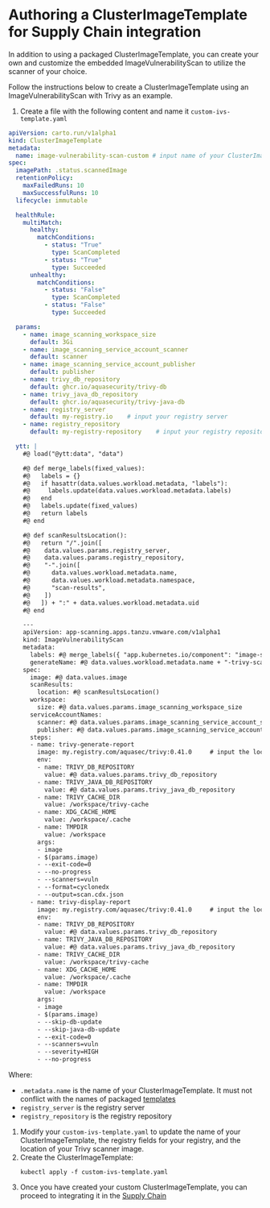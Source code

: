 # Authoring a ClusterImageTemplate for Supply Chain integration

In addition to using a packaged ClusterImageTemplate, you can create your own and customize the embedded ImageVulnerabilityScan to utilize the scanner of your choice.

Follow the instructions below to create a ClusterImageTemplate using an ImageVulnerabilityScan with Trivy as an example.

1. Create a file with the following content and name it `custom-ivs-template.yaml`

```yaml
apiVersion: carto.run/v1alpha1
kind: ClusterImageTemplate
metadata:
  name: image-vulnerability-scan-custom # input name of your ClusterImageTemplate
spec:
  imagePath: .status.scannedImage
  retentionPolicy:
    maxFailedRuns: 10
    maxSuccessfulRuns: 10
  lifecycle: immutable

  healthRule:
    multiMatch:
      healthy:
        matchConditions:
          - status: "True"
            type: ScanCompleted
          - status: "True"
            type: Succeeded
      unhealthy:
        matchConditions:
          - status: "False"
            type: ScanCompleted
          - status: "False"
            type: Succeeded

  params:
    - name: image_scanning_workspace_size
      default: 3Gi
    - name: image_scanning_service_account_scanner
      default: scanner
    - name: image_scanning_service_account_publisher
      default: publisher
    - name: trivy_db_repository
      default: ghcr.io/aquasecurity/trivy-db
    - name: trivy_java_db_repository
      default: ghcr.io/aquasecurity/trivy-java-db
    - name: registry_server
      default: my-registry.io    # input your registry server
    - name: registry_repository
      default: my-registry-repository    # input your registry repository

  ytt: |
    #@ load("@ytt:data", "data")

    #@ def merge_labels(fixed_values):
    #@   labels = {}
    #@   if hasattr(data.values.workload.metadata, "labels"):
    #@     labels.update(data.values.workload.metadata.labels)
    #@   end
    #@   labels.update(fixed_values)
    #@   return labels
    #@ end

    #@ def scanResultsLocation():
    #@   return "/".join([
    #@    data.values.params.registry_server,
    #@    data.values.params.registry_repository,
    #@    "-".join([
    #@      data.values.workload.metadata.name,
    #@      data.values.workload.metadata.namespace,
    #@      "scan-results",
    #@    ])
    #@   ]) + ":" + data.values.workload.metadata.uid
    #@ end

    ---
    apiVersion: app-scanning.apps.tanzu.vmware.com/v1alpha1
    kind: ImageVulnerabilityScan
    metadata:
      labels: #@ merge_labels({ "app.kubernetes.io/component": "image-scan" })
      generateName: #@ data.values.workload.metadata.name + "-trivy-scan-"
    spec:
      image: #@ data.values.image
      scanResults:
        location: #@ scanResultsLocation()
      workspace:
        size: #@ data.values.params.image_scanning_workspace_size
      serviceAccountNames:
        scanner: #@ data.values.params.image_scanning_service_account_scanner
        publisher: #@ data.values.params.image_scanning_service_account_publisher
      steps:
      - name: trivy-generate-report
        image: my.registry.com/aquasec/trivy:0.41.0     # input the location of your trivy scanner image
        env:
        - name: TRIVY_DB_REPOSITORY
          value: #@ data.values.params.trivy_db_repository
        - name: TRIVY_JAVA_DB_REPOSITORY
          value: #@ data.values.params.trivy_java_db_repository
        - name: TRIVY_CACHE_DIR
          value: /workspace/trivy-cache
        - name: XDG_CACHE_HOME
          value: /workspace/.cache
        - name: TMPDIR
          value: /workspace
        args:
        - image
        - $(params.image)
        - --exit-code=0
        - --no-progress
        - --scanners=vuln
        - --format=cyclonedx
        - --output=scan.cdx.json
      - name: trivy-display-report
        image: my.registry.com/aquasec/trivy:0.41.0     # input the location of your trivy scanner image
        env:
        - name: TRIVY_DB_REPOSITORY
          value: #@ data.values.params.trivy_db_repository
        - name: TRIVY_JAVA_DB_REPOSITORY
          value: #@ data.values.params.trivy_java_db_repository
        - name: TRIVY_CACHE_DIR
          value: /workspace/trivy-cache
        - name: XDG_CACHE_HOME
          value: /workspace/.cache
        - name: TMPDIR
          value: /workspace
        args:
        - image
        - $(params.image)
        - --skip-db-update
        - --skip-java-db-update
        - --exit-code=0
        - --scanners=vuln
        - --severity=HIGH
        - --no-progress
```
  Where:

  - `.metadata.name` is the name of your ClusterImageTemplate. It must not conflict with the names of packaged [templates](../scc/authoring-supply-chains.hbs.md#providing-your-own-templates)
  - `registry_server` is the registry server
  - `registry_repository` is the registry repository

1. Modify your `custom-ivs-template.yaml` to update the name of your ClusterImageTemplate, the registry fields for your registry, and the location of your Trivy scanner image.
1. Create the ClusterImageTemplate:
    ```console
    kubectl apply -f custom-ivs-template.yaml
    ```
2. Once you have created your custom ClusterImageTemplate, you can proceed to integrating it in the [Supply Chain](./app-scanning-alpha.hbs.md#configuring-the-supply-chain)